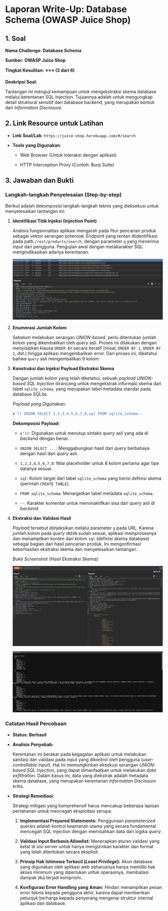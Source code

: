 # Laporan Write-Up: Database Schema (OWASP Juice Shop)

## 1. Soal

**Nama Challenge: Database Schema**

**Sumber: OWASP Juice Shop**

**Tingkat Kesulitan: ⭐⭐⭐ (3 dari 6)**

**Deskripsi Soal:**

Tantangan ini menguji kemampuan untuk mengekstraksi skema database melalui kerentanan SQL Injection. Tujuannya adalah untuk mengungkap detail struktural sensitif dari database backend, yang merupakan bentuk dari *Information Disclosure*.

## 2. Link Resource untuk Latihan

* **Link Soal/Lab**: `https://juice-shop.herokuapp.com/#/search`

* **Tools yang Digunakan**:

  * Web Browser (Untuk interaksi dengan aplikasi)

  * HTTP Interception Proxy (Contoh: Burp Suite)

## 3. Jawaban dan Bukti

### Langkah-langkah Penyelesaian (Step-by-step)

Berikut adalah dekomposisi langkah-langkah teknis yang dieksekusi untuk menyelesaikan tantangan ini:

1. **Identifikasi Titik Injeksi (Injection Point)**

    Analisis fungsionalitas aplikasi mengarah pada fitur pencarian produk sebagai vektor serangan potensial. Endpoint yang rentan diidentifikasi pada path `/rest/products/search`, dengan parameter `q` yang menerima input dari pengguna. Pengujian awal dengan metakarakter SQL mengindikasikan adanya kerentanan.

    ![alt text](images/tio-soal-4/image.png)

2. **Enumerasi Jumlah Kolom**

    Sebelum melakukan serangan *UNION-based*, perlu ditentukan jumlah kolom yang dikembalikan oleh *query* asli. Proses ini dilakukan dengan menyisipkan klausa `ORDER BY` secara iteratif (misal, `ORDER BY 1`, `ORDER BY 2`, dst.) hingga aplikasi mengembalikan error. Dari proses ini, diketahui bahwa `query` asli mengembalikan 9 kolom.

3. **Konstruksi dan Injeksi Payload Ekstraksi Skema**

    Dengan jumlah kolom yang telah diketahui, sebuah *payload UNION-based SQL Injection* dirancang untuk mengekstrak informasi skema dari tabel `sqlite_schema`, yang merupakan tabel metadata standar pada database SQLite.

    *Payload yang Digunakan:*

    ```sql
    x')) UNION SELECT 1,2,3,4,5,6,7,8,sql FROM sqlite_schema--
    ```

    **Dekomposisi Payload:**

    * `x'))`: Digunakan untuk menutup sintaks *query* asli yang ada di *backend* dengan benar.

    * `UNION SELECT ...`: Menggabungkan hasil dari *query* berbahaya dengan hasil dari *query* asli.

    * `1,2,3,4,5,6,7,8`: Nilai placeholder untuk 8 kolom pertama agar tipe datanya sesuai.

    * `sql`: Kolom target dari tabel `sqlite_schema` yang berisi definisi skema (perintah `CREATE TABLE`).

    * `FROM sqlite_schema`: Menargetkan tabel metadata `sqlite_schema`.

    * `--`: Karakter komentar untuk menonaktifkan sisa dari *query* asli di *backend*.

4. **Ekstraksi dan Validasi Hasil**

    *Payload* tersebut diinjeksikan melalui parameter `q` pada URL. Karena jumlah kolom pada *query* `UNION` sudah sesuai, aplikasi memprosesnya dan menampilkan konten dari kolom `sql` (definisi skema database) sebagai bagian dari hasil pencarian produk. Ini mengonfirmasi keberhasilan ekstraksi skema dan menyelesaikan tantangan.

    *Bukti Screenshot (Hasil Ekstraksi Skema):*

    ![alt text](images/tio-soal-4/image-1.png)

    ![alt text](images/tio-soal-4/image-2.png)

### Catatan Hasil Percobaan

* **Status: Berhasil**

* **Analisis Penyebab:**

    Kerentanan ini berakar pada kegagalan aplikasi untuk melakukan sanitasi dan validasi pada input yang dikontrol oleh pengguna (*user-controllable input*). Hal ini memungkinkan eksekusi serangan *UNION-based SQL Injection*, yang dapat dimanfaatkan untuk melakukan *data exfiltration*. Dalam kasus ini, data yang diekstrak adalah metadata skema database, yang merupakan kerentanan *Information Disclosure* kritis.

* **Strategi Remediasi:**

    Strategi mitigasi yang komprehensif harus mencakup beberapa lapisan pertahanan untuk mencegah eksploitasi serupa:

    1. **Implementasi Prepared Statements:** Penggunaan *parameterized queries* adalah kontrol keamanan utama yang secara fundamental mencegah SQL Injection dengan memisahkan data dari logika *query*.

    2. **Validasi Input Berbasis Allowlist:** Menerapkan aturan validasi yang ketat di sisi server untuk hanya mengizinkan karakter dan format yang telah ditentukan secara eksplisit.

    3. **Prinsip Hak Istimewa Terkecil (*Least Privilege*):** Akun database yang digunakan oleh aplikasi web seharusnya hanya memiliki hak akses minimum yang diperlukan untuk operasinya, membatasi dampak jika terjadi kompromi.

    4. **Konfigurasi Error Handling yang Aman:** Hindari menampilkan pesan error teknis kepada pengguna akhir, karena dapat memberikan petunjuk berharga kepada penyerang mengenai struktur internal aplikasi dan database.